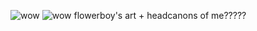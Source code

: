 ![wow](https://i.pinimg.com/564x/68/fa/c8/68fac83a6550a933dd3d1104c8a5c826.jpg) ![wow](https://media.discordapp.net/attachments/1244115669088473098/1244919501997342761/Untitled196_20240528024534.png?ex=6656dd22&is=66558ba2&hm=f072670d74f38a5922529441ee918f3ed7a324e1b36fe09bc473458e40d9031e&=&format=webp&quality=lossless&width=895&height=546) flowerboy's art + headcanons of me?????
